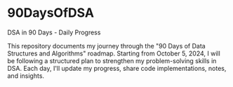 # 90DaysOfDSA

DSA in 90 Days - Daily Progress

This repository documents my journey through the "90 Days of Data Structures and Algorithms" roadmap. Starting from October 5, 2024, I will be following a structured plan to strengthen my problem-solving skills in DSA. Each day, I'll update my progress, share code implementations, notes, and insights.
